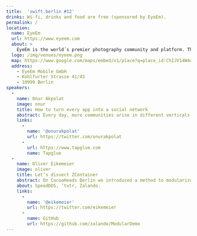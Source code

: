 ```yaml
---
title:  'swift.berlin #12'
drinks: Wi-fi, drinks and food are free (sponsored by EyeEm).
permalink: /
location:
  name: EyeEm
  url: https://www.eyeem.com
  about: >
    EyeEm is the world´s premier photography community and platform. Through its free-to-download application for iOS, Android and supporting web platform, EyeEm is a place for photographers of all abilities to share, interact, and learn more about taking pictures on any device. EyeEm’s photo Missions and partnerships allow photographers to showcase their original works around particular subject matter.
  logo: /img/venues/eyeem.png
  map: https://www.google.com/maps/embed/v1/place?q=place_id:ChIJV14W4eRRqEcRFIQuH83uCgc&&key=AIzaSyCjTjlx3dtYCMkR7xQklFA1w0K36eNduPw
  address:
    - EyeEm Mobile GmbH
    - Kohlfurter Strasse 41/43
    - 10999 Berlin
speakers:
  -
    name: Onur Akpolat
    image: onur
    title: How to turn every app into a social network
    abstract: Every day, more communities arise in different verticals. Spotify for music, Github for Development etc. Tapglue helps you to turn your app into a social network too. In this presentation you'll learn how easy it is to do it and why it makes sense for most apps in the first place.
    links:
      -
        name: '@onurakpolat'
        url: https://twitter.com/onurakpolat
      -
        url: https://www.tapglue.com
        name: Tapglue
  -
    name: Oliver Eikemeier
    image: oliver
    title: Let’s dissect ZContainer
    abstract: On CocoaHeads Berlin we introduced a method to modularize an app using a service locator. In this talk the concrete implementation of this service locator and swift features used are examined.
    about: SpeedDOS, ’txtr, Zalando.
    links:
      -
        name: '@eikemeier'
        url: https://twitter.com/eikemeier
      -
        name: GitHub
        url: https://github.com/zalando/ModularDemo
---
```

